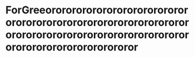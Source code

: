 # ForGreeororororororororororororororororororororororororororororororororororororororororororororororororororororororororororororororor